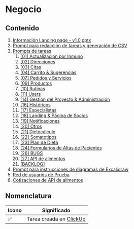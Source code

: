 # Negocio

## Contenido

1. [Información Landing page - v1.0.pptx](https://docs.google.com/presentation/d/1RVrquVY3e3JVPRQHY2QF3gE5zH37i3OD/edit?usp=drive_web&ouid=115463368008145921571&rtpof=true)
2. [Prompt para redacción de tareas y generación de CSV](./promptRedaccionDeTareas.md)
3. [Prompts de tareas](./promptsDeTareas/)
   1. [[01] Actualización por Inmuno](./promptsDeTareas/[01]ActualizacionPorInmuno.md)
   2. [[02] Direcciones](./promptsDeTareas/[02]Direcciones.md)
   3. [[03] Citas](./promptsDeTareas/[03]Citas.md)
   4. [[04] Carrito & Sugerencias](./promptsDeTareas/[04]Carrito&Sugerencias.md)
   5. [[07] Pedidos y Servicios](./promptsDeTareas/[07]Pedidos&Servicios.md)
   6. [[09] Productos](./promptsDeTareas/[09]Productos.md)
   7. [[10] Rutinas](./promptsDeTareas/[10]Rutinas.md)
   8. [[11] Users](./promptsDeTareas/[11]Users.md)
   9. [[14] Gestión del Proyecto & Administración](./promptsDeTareas/[14]GestionDelProyecto&Administracion.md)
   10. [[16] Históricos](./promptsDeTareas/[16]Historicos.md)
   11. [[17] Especialistas](./promptsDeTareas/[17]Especialistas.md)
   12. [[18] Landing & Página de Socios](./promptsDeTareas/[18]Landing&PaginaDeSocios.md)
   13. [[19] Notificaciones](./promptsDeTareas/[19]Notificaciones.md)
   14. [[20] Otros](./promptsDeTareas/[20]Otros.md)
   15. [[21] Dietocálculo](./promptsDeTareas/[21]Dietocalculo.md)
   16. [[22] Somatotipos](./promptsDeTareas/[22]Somatotipos.md)
   17. [[23] Plan de Dieta](./promptsDeTareas/[23]PlanDeDieta.md])
   18. [[24] Formularios de Altas de Pacientes](./promptsDeTareas/[24]FormulariosDeAltasDePacientes.md)
   19. [[26] BUGS](./promptsDeTareas/[26]BUGS.md)
   20. [[27] API de alimentos](./promptsDeTareas/[27]APIDeAlimentos.md)
   21. [[BACKLOG]](./promptsDeTareas/[BACKLOG].md)
4. [Prompt para instrucciones de diagramas de Excalidraw](./propmtDiagramasDeExcalidraw.md)
5. [Red de usuarios de Prueba](./redDeUsuariosDePrueba.png)
6. [Cotizaciones de API de alimentos](https://docs.google.com/spreadsheets/d/1JeiPtQWeF2uLBE1RfwcXrMesc1mnqNiC7EC6lY87YIg/edit?gid=1883683087#gid=1883683087)

## Nomenclatura

| Icono | Significado                                                                                       |
| ----- | ------------------------------------------------------------------------------------------------- |
| ✅    | Tarea creada en [ClickUp](https://app.clickup.com/9011834369/v/o/5-90115276863-28?pr=90113420950) |
